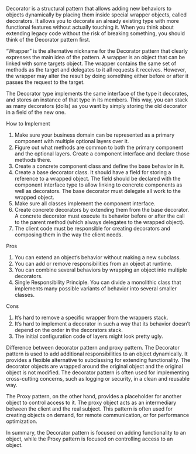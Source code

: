 Decorator is a structural pattern that allows adding new behaviors to objects dynamically by placing them inside special wrapper objects, called
decorators. It allows you to decorate an already existing type with more functional features without actually touching it. When you think about
extending legacy code without the risk of breaking something, you should think of the Decorator pattern first.

“Wrapper” is the alternative nickname for the Decorator pattern that clearly expresses the main idea of the pattern. A wrapper is an object that can be
linked with some targets object. The wrapper contains the same set of methods as the target and delegates to it all requests it receives. However, the
wrapper may alter the result by doing something either before or after it passes the request to the target.

The Decorator type implements the same interface of the type it decorates, and stores an instance of that type in its members. This way, you can stack
as many decorators (dolls) as you want by simply storing the old decorator in a field of the new one.

How to Implement

1. Make sure your business domain can be represented as a primary component with multiple optional layers over it.
2. Figure out what methods are common to both the primary component and the optional layers. Create a component interface and declare those methods
   there.
3. Create a concrete component class and define the base behavior in it.
4. Create a base decorator class. It should have a field for storing a reference to a wrapped object. The field should be declared with the component
   interface type to allow linking to concrete components as well as decorators. The base decorator must delegate all work to the wrapped object.
5. Make sure all classes implement the component interface.
6. Create concrete decorators by extending them from the base decorator. A concrete decorator must execute its behavior before or after the call to the
   parent method (which always delegates to the wrapped object).
7. The client code must be responsible for creating decorators and composing them in the way the client needs.

Pros

1. You can extend an object’s behavior without making a new subclass.
2. You can add or remove responsibilities from an object at runtime.
3. You can combine several behaviors by wrapping an object into multiple decorators.
4. Single Responsibility Principle. You can divide a monolithic class that implements many possible variants of behavior into several smaller classes.

Cons

1. It’s hard to remove a specific wrapper from the wrappers stack.
2. It’s hard to implement a decorator in such a way that its behavior doesn’t depend on the order in the decorators stack.
3. The initial configuration code of layers might look pretty ugly.

Difference between decorator pattern and proxy pattern. The Decorator pattern is used to add additional responsibilities to an object dynamically. It
provides a flexible alternative to subclassing for extending functionality. The decorator objects are wrapped around the original object and the
original object is not modified. The decorator pattern is often used for implementing cross-cutting concerns, such as logging or security, in a clean
and reusable way.

The Proxy pattern, on the other hand, provides a placeholder for another object to control access to it. The proxy object acts as an intermediary
between the client and the real subject. This pattern is often used for creating objects on demand, for remote communication, or for performance
optimization.

In summary, the Decorator pattern is focused on adding functionality to an object, while the Proxy pattern is focused on controlling access to an
object.

